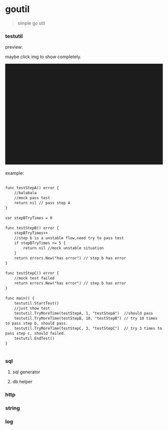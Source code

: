 # goutil
> simple go util

### testutil
preview:

maybe click img to show completely.

![test](testutil/test.svg)

example:

```golang

func testStepA() error {
	//balabala
	//mock pass test
	return nil // pass step A
}

var stepBTryTimes = 0

func testStepB() error {
	stepBTryTimes++
	//step b is a unstable flow,need try to pass test
	if stepBTryTimes >= 5 {
		return nil //mock unstable situation
	}
	return errors.New("has error") // step b has error
}

func testStepC() error {
	//mock test failed
	return errors.New("has error") // step b has error
}

func main() {
	testutil.StartTest()
	//just show test
	testutil.TryMoreTime(testStepA, 1, "testStepA")  //should pass
	testutil.TryMoreTime(testStepB, 10, "testStepB") // try 10 times to pass step b, should pass.
	testutil.TryMoreTime(testStepC, 3, "testStepC")  // try 3 times to pass step c, should failed.
	testutil.EndTest()
}


```


### sql

1. sql generator
    
2. db helper

### http

### string

### log

